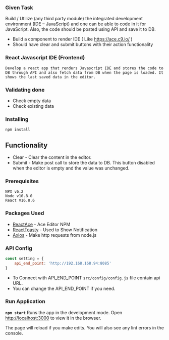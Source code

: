 ### Given Task
Build / Utilize (any third party module) the integrated development environment (IDE – JavaScript) and
one can be able to code in it for JavaScript.
Also, the code should be posted using API and save it to DB.

* Build a component to render IDE ( Like https://ace.c9.io/ )
* Should have clear and submit buttons with their action functionality

### React Javascript IDE (Frontend)

    Develop a react app that renders Javascript IDE and stores the code to DB through API and also fetch data from DB when the page is loaded. It shows the last saved data in the editor.
    
### Validating done
* Check empty data
* Check existing data

### Installing
`npm install`
## Functionality
* Clear - Clear the content in the editor.
* Submit - Make post call to store the data to DB. This button disabled when the editor is empty and the value was unchanged.
### Prerequisites
    NPX v6.2
    Node v10.8.0
    React V16.8.6

### Packages Used
* [ReactAce](https://www.npmjs.com/package/react-ace) - Ace Editor NPM
* [ReactToasty](https://www.npmjs.com/package/react-toastify) - Used to Show Notification
* [Axios](https://www.npmjs.com/package/axios) - Make http requests from node.js

### API Config

```javascript
const setting = {
    api_end_point: 'http://192.168.168.94:8085'
}
```
* To Connect with API_END_POINT  `src/config/config.js` file contain api URL.
* You can change the API_END_POINT if you need.

### Run Application

**`npm start`**
Runs the app in the development mode.
Open [http://localhost:3000](http://localhost:3000) to view it in the browser.

The page will reload if you make edits.
You will also see any lint errors in the console.



